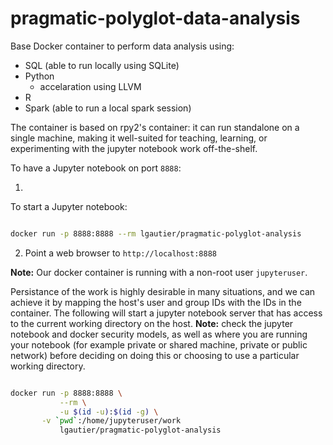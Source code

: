 # pragmatic-polyglot-data-analysis

Base Docker container to perform data analysis using:
- SQL (able to run locally using SQLite)
- Python
  * accelaration using LLVM
- R
- Spark (able to run a local spark session)

The container is based on rpy2's container: it can run standalone on a single machine, making it well-suited for teaching, learning, or experimenting with the jupyter notebook work off-the-shelf.


To have a Jupyter notebook on port `8888`:

1. 
To start a Jupyter notebook:

```bash

docker run -p 8888:8888 --rm lgautier/pragmatic-polyglot-analysis

```

2. Point a web browser to `http://localhost:8888`

**Note:** Our docker container is running with a non-root user `jupyteruser`.


Persistance of the work is highly desirable in many situations, and we can achieve it by mapping the host's user and group IDs with the IDs in the container. The following
will start a jupyter notebook server that has access to the current working directory on the host. **Note:** check the jupyter notebook and docker security models,
as well as where you are running your notebook (for example private or shared machine, private or public network) before deciding on doing this or choosing to use a particular
working directory.

```bash

docker run -p 8888:8888 \
           --rm \
           -u $(id -u):$(id -g) \
	   -v `pwd`:/home/jupyteruser/work
           lgautier/pragmatic-polyglot-analysis

```
